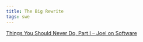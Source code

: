 ```yaml
---
title: The Big Rewrite 
tags: swe
---
```



[Things You Should Never Do, Part I – Joel on Software](https://www.joelonsoftware.com/2000/04/06/things-you-should-never-do-part-i/)

